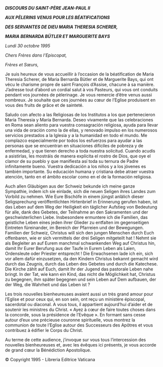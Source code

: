 ***DISCOURS DU SAINT-PÈRE JEAN-PAUL II***

***AUX PÈLERINS VENUS POUR LES BÉATIFICATIONS***

***DES SERVANTES DE DIEU MARIA THERESIA SCHERER,***

***MARIA BERNARDA BÜTLER ET MARGUERITE BAYS***

*Lundi 30 octobre 1995*

*Chers Frères dans l’Episcopat,*

*Frères et Sœurs,*

Je suis heureux de vous accueillir à l’occasion de la béatification de Maria Theresia Scherer, de Maria Bernarda Bütler et de Marguerite Bays, qui ont vécu le charisme propre de saint François d’Assise, chacune à sa manière. J’adresse tout d’abord un cordial salut à vos Pasteurs, qui vous ont conduits pendant vos journées de pèlerinage. Je vous remercie d’être venus aussi nombreux. Je souhaite que ces journées au cœur de l’Eglise produisent en vous des fruits de grâce et de sainteté.

Saludo con afecto a las Religiosas de los Institutos a los que pertenecieron María Theresia y María Bernarda. Deseo vivamente que las celebraciones en Roma sean aliento para vuestra consagración religiosa, ayuda para llevar una vida de oración como la de ellas, y renovado impulso en los numerosos servicios prestados a la Iglesia y a la humanidad en todo el mundo. Me complazco especialmente por todos los esfuerzos para ayudar a las personas que se encuentran en situaciones difíciles de pobreza y de enfermedad, y que tienen derecho a toda nuestra solicitud. Cuando acudís a asistirlas, les mostráis de manera explícita el rostro de Dios, que oye el clamor de su pueblo y que manifiesta así toda su ternura de Padre infinitamente bueno. Vuestra dedicación a los niños y a los jóvenes es también importante. Su educación humana y cristiana debe atraer vuestra atención, tanto en el ámbito escolar como en el de la formación religiosa.

Auch allen Gläubigen aus der Schweiz bekunde ich meine ganze Sympathie, indem ich sie einlade, sich die neuen Seligen ihres Landes zum Vorbild zu nehmen. Wie Eure Bischöfe in einem jüngst anlälich dieser Seligsprechung veröffentlichten Hirtenbrief in Erinnerung gerufen haben, ist das Leben auf dem Weg der Heiligkeit ein täglicher Aufstieg von Bedeutung für alle, dank des Gebetes, der Teilnahme an den Sakramenten und der geschwisterlichen Liebe. Insbesondere ermuntere ich die Familien, das geistliche Leben eines jeden ihrer Glieder zu entfalten im gegenseitigen Eintreten füreinander, im Bereich der Pfarreien und der Bewegungen. Familien der Schweiz, Christus will sich den jungen Menschen durch Euch offenbaren, wie er sich vermittels der drei Seligen mitgeteilt hat ! Nehmt sie als Begleiter an auf Eurem manchmal schwankenden Weg auf Christus hin, damit Ihr Eurer Berufung aus der Taufe in Eurem Leben als Laien, Ordensleute oder Priester entsprecht ! Die Erwachsenen lade ich ein, sich vor allem dafür einzusetzen, da den Kindern Christus bekannt gemacht wird durch das Zeugnis, durch das Leben des Gebetes und durch die Katechese. Die Kirche zählt auf Euch, damit Ihr der Jugend das pastorale Leben nahe bringt. In der Tat, wie kann ein Kind, das nicht die Möglichkeit hat, Christus zu begegnen, ihm später begegnen und sein Leben auf Dem aufbauen, der der Weg, die Wahrheit und das Leben ist ?

Les trois nouvelles bienheureuses avaient aussi un très grand amour pour l’Eglise et pour ceux qui, en son sein, ont reçu un ministère épiscopal, sacerdotal ou diaconal. A vous tous, il appartient aujourd’hui d’aider et de soutenir les ministres du Christ. « Ayez à cœur de faire toutes choses dans la concorde, sous la présidence de l’Evêque ». En formant sans cesse autour d’eux une précieuse couronne spirituelle, vous montrez la communion de toute l’Eglise autour des Successeurs des Apôtres et vous contribuez à édifier le Corps du Christ.

Au terme de cette audience, j’invoque sur vous tous l’intercession des nouvelles bienheureuses et, avec les évêques ici présents, je vous accorde de grand cœur la Bénédiction Apostolique.

© Copyright 1995 - Libreria Editrice Vaticana